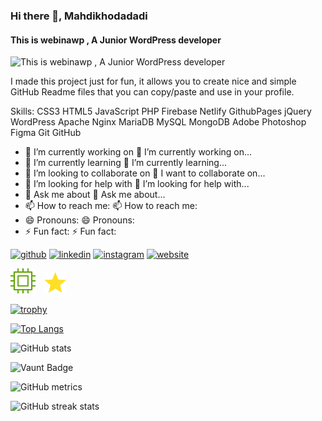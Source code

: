 ### Hi there 👋, Mahdikhodadadi
#### This is webinawp , A Junior WordPress developer
![This is webinawp , A Junior WordPress developer](https://webinawp.com/)

I made this project just for fun, it allows you to create nice and simple GitHub Readme files that you can copy/paste and use in your profile.

Skills: CSS3 HTML5 JavaScript PHP Firebase Netlify GithubPages jQuery WordPress Apache Nginx MariaDB MySQL MongoDB Adobe Photoshop Figma Git GitHub

- 🔭 I’m currently working on 🔭 I’m currently working on... 
- 🌱 I’m currently learning 🌱 I’m currently learning... 
- 👯 I’m looking to collaborate on 👯 I want to collaborate on... 
- 🤔 I’m looking for help with 🤔 I’m looking for help with... 
- 💬 Ask me about 💬 Ask me about... 
- 📫 How to reach me: 📫 How to reach me: 
- 😄 Pronouns: 😄 Pronouns: 
- ⚡ Fun fact: ⚡ Fun fact: 


[<img src='https://cdn.jsdelivr.net/npm/simple-icons@3.0.1/icons/github.svg' alt='github' height='40'>](https://github.com/Mahdikhodadadi-avali)  [<img src='https://cdn.jsdelivr.net/npm/simple-icons@3.0.1/icons/linkedin.svg' alt='linkedin' height='40'>](https://www.linkedin.com/in/mahdikhodadadiavali/)  [<img src='https://cdn.jsdelivr.net/npm/simple-icons@3.0.1/icons/instagram.svg' alt='instagram' height='40'>](https://www.instagram.com/mahdikhodadadi_avali/)  [<img src='https://cdn.jsdelivr.net/npm/simple-icons@3.0.1/icons/icloud.svg' alt='website' height='40'>](webinawp.com)  

<a href='https://docs.github.com/en/developers'><img src='https://raw.githubusercontent.com/acervenky/animated-github-badges/master/assets/devbadge.gif' width='40' height='40'></a> <a href='https://stars.github.com/'><img src='https://raw.githubusercontent.com/acervenky/animated-github-badges/master/assets/starbadge.gif' width='35' height='35'></a> 

[![trophy](https://github-profile-trophy.vercel.app/?username=Mahdikhodadadi-avali)](https://github.com/ryo-ma/github-profile-trophy)

[![Top Langs](https://github-readme-stats.vercel.app/api/top-langs/?username=Mahdikhodadadi-avali)](https://github.com/anuraghazra/github-readme-stats)

![GitHub stats](https://github-readme-stats.vercel.app/api?username=Mahdikhodadadi-avali&show_icons=true&count_private=true)  

![Vaunt Badge](https://api.vaunt.dev/v1/github/entities/Mahdikhodadadi-avali/contributions?format=svg&private=true)  

![GitHub metrics](https://metrics.lecoq.io/Mahdikhodadadi-avali)  

![GitHub streak stats](https://streak-stats.demolab.com/?user=Mahdikhodadadi-avali)  

